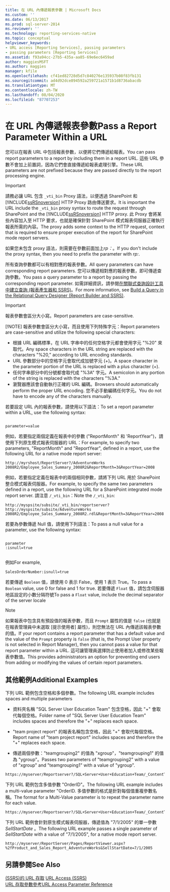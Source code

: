 ```yaml
---
title: 在 URL 內傳遞報表參數 | Microsoft Docs
ms.custom: ''
ms.date: 06/13/2017
ms.prod: sql-server-2014
ms.reviewer: ''
ms.technology: reporting-services-native
ms.topic: conceptual
helpviewer_keywords:
- URL access [Reporting Services], passing parameters
- passing parameters [Reporting Services]
ms.assetid: f93a94cc-27b5-435a-aa85-69e6ec6459ad
author: maggiesMSFT
ms.author: maggies
manager: kfile
ms.openlocfilehash: cf41ed82728d5d7c840276e135937b08f83fb131
ms.sourcegitcommit: ad4d92dce894592a259721a1571b1d8736abacdb
ms.translationtype: MT
ms.contentlocale: zh-TW
ms.lasthandoff: 08/04/2020
ms.locfileid: "87707253"
---
```

# <a name="pass-a-report-parameter-within-a-url"></a><span data-ttu-id="991a9-102">在 URL 內傳遞報表參數</span><span class="sxs-lookup"><span data-stu-id="991a9-102">Pass a Report Parameter Within a URL</span></span>
  <span data-ttu-id="991a9-103">您可以在報表 URL 中包括報表參數，以便將它們傳遞給報表。</span><span class="sxs-lookup"><span data-stu-id="991a9-103">You can pass report parameters to a report by including them in a report URL.</span></span> <span data-ttu-id="991a9-104">這些 URL 參數不會加上前置詞，因為它們會直接傳遞給報表處理引擎。</span><span class="sxs-lookup"><span data-stu-id="991a9-104">These URL parameters are not prefixed because they are passed directly to the report processing engine.</span></span>  
  
> [!IMPORTANT]  
>  <span data-ttu-id="991a9-105">請務必讓 URL 包含 `_vti_bin` Proxy 語法，以便透過 SharePoint 和 [!INCLUDE[ssRSnoversion](../includes/ssrsnoversion-md.md)] HTTP Proxy 路由傳送要求。</span><span class="sxs-lookup"><span data-stu-id="991a9-105">It is important the URL include the `_vti_bin` proxy syntax to route the request through SharePoint and the [!INCLUDE[ssRSnoversion](../includes/ssrsnoversion-md.md)] HTTP proxy.</span></span> <span data-ttu-id="991a9-106">此 Proxy 會將某些內容加入至 HTTP 要求，也就是確保針對 SharePoint 模式報表伺服器正確執行報表所需的內容。</span><span class="sxs-lookup"><span data-stu-id="991a9-106">The proxy adds some context to the HTTP request, context that is required to ensure proper execution of the report for SharePoint mode report servers.</span></span>  
>   
>  <span data-ttu-id="991a9-107">如果您未包含 proxy 語法，則需要在參數前面加上*rp：*。</span><span class="sxs-lookup"><span data-stu-id="991a9-107">If you don't include the proxy syntax, then you need to prefix the parameter with *rp:*.</span></span>  
  
 <span data-ttu-id="991a9-108">所有查詢參數都可以有相對應的報表參數。</span><span class="sxs-lookup"><span data-stu-id="991a9-108">All query parameters can have corresponding report parameters.</span></span> <span data-ttu-id="991a9-109">您可以傳遞相對應的報表參數，即可傳遞查詢參數。</span><span class="sxs-lookup"><span data-stu-id="991a9-109">You pass a query parameter to a report by passing the corresponding report parameter.</span></span> <span data-ttu-id="991a9-110">如需詳細資訊，請參閱[在關聯式查詢設計工具中建立查詢 &#40;報表產生器和 SSRS&#41;](report-data/build-a-query-in-the-relational-query-designer-report-builder-and-ssrs.md)。</span><span class="sxs-lookup"><span data-stu-id="991a9-110">For more information, see [Build a Query in the Relational Query Designer &#40;Report Builder and SSRS&#41;](report-data/build-a-query-in-the-relational-query-designer-report-builder-and-ssrs.md).</span></span>  
  
> [!IMPORTANT]
>  <span data-ttu-id="991a9-111">報表參數會區分大小寫。</span><span class="sxs-lookup"><span data-stu-id="991a9-111">Report parameters are case-sensitive.</span></span>  
> 
> [!NOTE]
>  <span data-ttu-id="991a9-112">報表參數會區分大小寫，而且使用下列特殊字元：</span><span class="sxs-lookup"><span data-stu-id="991a9-112">Report parameters are case-sensitive and utilize the following special characters:</span></span>  
> 
>  -   <span data-ttu-id="991a9-113">根據 URL 編碼標準，在 URL 字串中的任何空格字元都會使用字元 "%20" 來取代。</span><span class="sxs-lookup"><span data-stu-id="991a9-113">Any space characters in the URL string are replaced with the characters "%20," according to URL encoding standards.</span></span>  
> -   <span data-ttu-id="991a9-114">URL 參數部分中的空格字元會取代成加號字元 (+)。</span><span class="sxs-lookup"><span data-stu-id="991a9-114">A space character in the parameter portion of the URL is replaced with a plus character (+).</span></span>  
> -   <span data-ttu-id="991a9-115">任何字串部分中的分號都會取代成 "%3A" 字元。</span><span class="sxs-lookup"><span data-stu-id="991a9-115">A semicolon in any portion of the string is replaced with the characters "%3A."</span></span>  
> -   <span data-ttu-id="991a9-116">瀏覽器應該會自動執行正確的 URL 編碼。</span><span class="sxs-lookup"><span data-stu-id="991a9-116">Browsers should automatically perform the proper URL encoding.</span></span> <span data-ttu-id="991a9-117">您不必手動編碼任何字元。</span><span class="sxs-lookup"><span data-stu-id="991a9-117">You do not have to encode any of the characters manually.</span></span>  
  
 <span data-ttu-id="991a9-118">若要設定 URL 內的報表參數，請使用以下語法：</span><span class="sxs-lookup"><span data-stu-id="991a9-118">To set a report parameter within a URL, use the following syntax:</span></span>  
  
```  
  
parameter=value  
```  
  
 <span data-ttu-id="991a9-119">例如，若要指定兩個定義在報表中的參數 ("ReportMonth" 和 'ReportYear")，請使用下列原生模式報表伺服器的 URL：</span><span class="sxs-lookup"><span data-stu-id="991a9-119">For example, to specify two parameters, "ReportMonth" and "ReportYear", defined in a report, use the following URL for a native mode report server:</span></span>  
  
```  
http://myrshost/ReportServer?/AdventureWorks 2008R2/Employee_Sales_Summary_2008R2&ReportMonth=3&ReportYear=2008  
```  
  
 <span data-ttu-id="991a9-120">例如，若要指定定義在報表中的兩個相同參數，請將下列 URL 用於 SharePoint 整合模式報表伺服器。</span><span class="sxs-lookup"><span data-stu-id="991a9-120">For example, to specify the same two parameters defined in a report, use the following URL for a SharePoint integrated mode report server.</span></span> <span data-ttu-id="991a9-121">請注意 `/_vti_bin`：</span><span class="sxs-lookup"><span data-stu-id="991a9-121">Note the `/_vti_bin`:</span></span>  
  
```  
http://myspsite/subsite/_vti_bin/reportserver?http://myspsite/subsite/AdventureWorks 2008R2/Employee_Sales_Summary_2008R2.rdl&ReportMonth=3&ReportYear=2008  
```  
  
 <span data-ttu-id="991a9-122">若要為參數傳遞 Null 值，請使用下列語法：</span><span class="sxs-lookup"><span data-stu-id="991a9-122">To pass a null value for a parameter, use the following syntax:</span></span>  
  
```  
  
parameter  
:isnull=true  
  
```  
  
 <span data-ttu-id="991a9-123">例如</span><span class="sxs-lookup"><span data-stu-id="991a9-123">For example,</span></span>  
  
```  
SalesOrderNumber:isnull=true  
```  
  
 <span data-ttu-id="991a9-124">若要傳遞 `Boolean` 值，請使用 0 表示 False，使用 1 表示 True。</span><span class="sxs-lookup"><span data-stu-id="991a9-124">To pass a `Boolean` value, use 0 for false and 1 for true.</span></span> <span data-ttu-id="991a9-125">若要傳遞 `Float` 值，請包含伺服器地區設定的小數分隔符號</span><span class="sxs-lookup"><span data-stu-id="991a9-125">To pass a `Float` value, include the decimal separator of the server locale</span></span>  
  
> [!NOTE]  
>  <span data-ttu-id="991a9-126">如果報表中包含具有預設值的報表參數，而且 `Prompt` 屬性的值是 `false` (也就是在報表管理員中未選取 [提示使用者] 屬性)，則您無法在 URL 內傳遞該報表參數的值。</span><span class="sxs-lookup"><span data-stu-id="991a9-126">If your report contains a report parameter that has a default value and the value of the `Prompt` property is `false` (that is, the Prompt User property is not selected in Report Manager), then you cannot pass a value for that report parameter within a URL.</span></span> <span data-ttu-id="991a9-127">這可讓管理員選擇防止使用者加入或修改某些報表參數值。</span><span class="sxs-lookup"><span data-stu-id="991a9-127">This provides administrators an option for preventing end users from adding or modifying the values of certain report parameters.</span></span>  
  
##  <a name="additional-examples"></a><a name="bkmk_examples"></a> <span data-ttu-id="991a9-128">其他範例</span><span class="sxs-lookup"><span data-stu-id="991a9-128">Additional Examples</span></span>  
 <span data-ttu-id="991a9-129">下列 URL 範例包含空格和多個參數。</span><span class="sxs-lookup"><span data-stu-id="991a9-129">The following URL example includes spaces and multiple parameters</span></span>  
  
-   <span data-ttu-id="991a9-130">資料夾名稱 "SQL Server User Education Team" 包含空格，因此 "+" 會取代每個空格。</span><span class="sxs-lookup"><span data-stu-id="991a9-130">Folder name of "SQL Server User Education Team" includes spaces and therefore the "+" replaces each space.</span></span>  
  
-   <span data-ttu-id="991a9-131">"team project report" 的報表名稱包含空格，因此 "+" 會取代每個空格。</span><span class="sxs-lookup"><span data-stu-id="991a9-131">Report name of "team project report" includes spaces and therefore the "+" replaces each space.</span></span>  
  
-   <span data-ttu-id="991a9-132">傳遞兩個參數："teamgrouping2" 的值為 "xgroup"，"teamgrouping1" 的值為 "ygroup"。</span><span class="sxs-lookup"><span data-stu-id="991a9-132">Passes two parameters of "teamgrouping2" with a value of "xgroup" and "teamgrouping1" with a value of "ygroup".</span></span>  
  
```  
https://myserver/Reportserver?/SQL+Server+User+Education+Team/_ContentTeams/folder123/team+project+report&teamgrouping2=xgroup&teamgrouping1=ygroup  
```  
  
 <span data-ttu-id="991a9-133">下列 URL 範例包含多值參數 "OrderID"。</span><span class="sxs-lookup"><span data-stu-id="991a9-133">The following URL example includes a multi-value parameter "OrderID.</span></span> <span data-ttu-id="991a9-134">多值參數的格式是針對每個值重複參數名稱。</span><span class="sxs-lookup"><span data-stu-id="991a9-134">The format for a Multi-Value parameter is to repeat the parameter name for each value.</span></span>  
  
```  
https://myserver/Reportserver?/SQL+Server+User+Education+Team/_ContentTeams/folder123/team+project+report&teamgrouping2=xgroup&teamgrouping1=ygroup&OrderID=747&OrderID=787&OrderID=12  
```  
  
 <span data-ttu-id="991a9-135">下列 URL 範例會針對原生模式報表伺服器，傳遞值為 "7/1/2005" 的單一參數*SellStartDate* 。</span><span class="sxs-lookup"><span data-stu-id="991a9-135">The following URL example passes a single parameter of *SellStartDate* with a value of "7/1/2005", for a native mode report server.</span></span>  
  
```  
http://myserver/ReportServer/Pages/ReportViewer.aspx?%2fProduct_and_Sales_Report_AdventureWorks&SellStartDate=7/1/2005  
```  
  
## <a name="see-also"></a><span data-ttu-id="991a9-136">另請參閱</span><span class="sxs-lookup"><span data-stu-id="991a9-136">See Also</span></span>  
 <span data-ttu-id="991a9-137">[&#40;SSRS&#41;的 URL 存取](url-access-ssrs.md) </span><span class="sxs-lookup"><span data-stu-id="991a9-137">[URL Access &#40;SSRS&#41;](url-access-ssrs.md) </span></span>  
 [<span data-ttu-id="991a9-138">URL 存取參數參考</span><span class="sxs-lookup"><span data-stu-id="991a9-138">URL Access Parameter Reference</span></span>](url-access-parameter-reference.md)  
  
  
